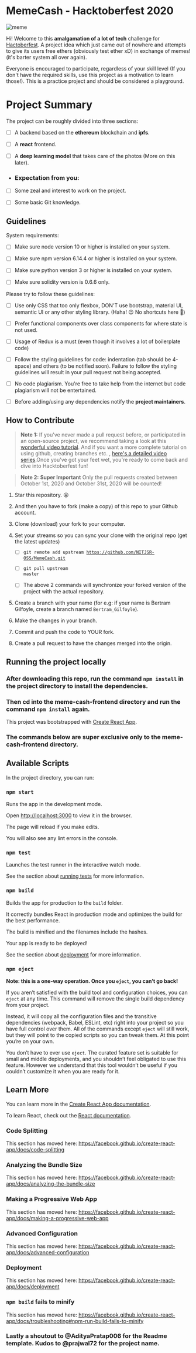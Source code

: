 # MemeCash - Hacktoberfest 2020

  

![meme](https://raw.githubusercontent.com/NITJSR-OSS/MemeCash/master/readme_image.jpg)

Hi! Welcome to this **amalgamation of a lot of tech** challenge for [Hactoberfest](https://hacktoberfest.digitalocean.com/). A project idea which just came out of nowhere and attempts to give its users free ethers (obviously test ether xD) in exchange of memes! (it's barter system all over again).

  

Everyone is encouraged to participate, regardless of your skill level (If you don't have the required skills, use this project as a motivation to learn those!). This is a practice project and should be considered a playground.

  

# Project Summary

  

The project can be roughly divided into three sections:

- [ ] A backend based on the **ethereum** blockchain and **ipfs**.

- [ ] A **react** frontend.

- [ ] A **deep learning model** that takes care of the photos (More on this later).

  

-  ### Expectation from you:

- [ ] Some zeal and interest to work on the project.

- [ ] Some basic Git knowledge.

  

## Guidelines

  

System requirements:

  

- [ ] Make sure node version 10 or higher is installed on your system.

- [ ] Make sure npm version 6.14.4 or higher is installed on your system.

- [ ] Make sure python version 3 or higher is installed on your system.

- [ ] Make sure solidity version is 0.6.6 only.
  


Please try to follow these guidelines:

  

- [ ] Use only CSS that too only flexbox, DON'T use bootstrap, material UI, semantic UI or any other styling library. (Haha! :wink: No shortcuts here :rofl:)

- [ ] Prefer functional components over class components for where state is not used.

- [ ] Usage of Redux is a must (even though it involves a lot of boilerplate code)

- [ ] Follow the styling guidelines for code: indentation (tab should be 4-space) and others (to be notified soon). Failure to follow the styling guidelines will result in your pull request not being accepted.

- [ ] No code plagiarism. You're free to take help from the internet but code plagiarism will not be entertained.

- [ ] Before adding/using any dependencies notify the **project maintainers**.

  

## How to Contribute

  

>  **Note 1:** If you've never made a pull request before, or participated in an open-source project, we recommend taking a look at this [wonderful video tutorial](https://youtu.be/ZI2D0CI4TXs). And if you want a more complete tutorial on using github, creating branches etc. , [here's a detailed video series](https://www.youtube.com/watch?v=3RjQznt-8kE&list=PL4cUxeGkcC9goXbgTDQ0n_4TBzOO0ocPR).Once you've got your feet wet, you're ready to come back and dive into Hacktoberfest fun!

  

>  **Note 2:**  **Super Important** Only the pull requests created between October 1st, 2020 and October 31st, 2020 will be counted!

  
1. Star this repository. :stuck_out_tongue:

2. And then you have to fork (make a copy) of this repo to your Github account.

3. Clone (download) your fork to your computer.

4. Set your streams so you can sync your clone with the original repo (get the latest updates)

	- [ ] <code>git remote add upstream https://github.com/NITJSR-OSS/MemeCash.git</code>

	- [ ] <code>git pull upstream master</code>

	- [ ] The above 2 commands will synchronize your forked version of the project with the actual repository.

5. Create a branch with your name (for e.g: if your name is Bertram Gilfoyle, create a branch named `Bertram_Gilfoyle`).

6. Make the changes in your branch.

7. Commit and push the code to YOUR fork.

8. Create a pull request to have the changes merged into the origin.

  

## Running the project locally

  

### After downloading this repo, run the command `npm install` in the project directory to install the dependencies.

### Then cd into the meme-cash-frontend directory and run the command `npm install` again.

  

This project was bootstrapped with [Create React App](https://github.com/facebook/create-react-app).


### The commands below are super exclusive only to the meme-cash-frontend directory.
  

## Available Scripts

  

In the project directory, you can run:

  

### `npm start`

  

Runs the app in the development mode.<br  />

  

Open [http://localhost:3000](http://localhost:3000) to view it in the browser.

  

The page will reload if you make edits.<br  />

  

You will also see any lint errors in the console.

  

### `npm test`

  

Launches the test runner in the interactive watch mode.<br  />

  

See the section about [running tests](https://facebook.github.io/create-react-app/docs/running-tests) for more information.

  

### `npm build`

  

Builds the app for production to the `build` folder.<br  />

  

It correctly bundles React in production mode and optimizes the build for the best performance.

  

The build is minified and the filenames include the hashes.<br  />

  

Your app is ready to be deployed!

  

See the section about [deployment](https://facebook.github.io/create-react-app/docs/deployment) for more information.

  

### `npm eject`

  

**Note: this is a one-way operation. Once you `eject`, you can’t go back!**

  

If you aren’t satisfied with the build tool and configuration choices, you can `eject` at any time. This command will remove the single build dependency from your project.

  

Instead, it will copy all the configuration files and the transitive dependencies (webpack, Babel, ESLint, etc) right into your project so you have full control over them. All of the commands except `eject` will still work, but they will point to the copied scripts so you can tweak them. At this point you’re on your own.

  

You don’t have to ever use `eject`. The curated feature set is suitable for small and middle deployments, and you shouldn’t feel obligated to use this feature. However we understand that this tool wouldn’t be useful if you couldn’t customize it when you are ready for it.

  

## Learn More

  

You can learn more in the [Create React App documentation](https://facebook.github.io/create-react-app/docs/getting-started).

  

To learn React, check out the [React documentation](https://reactjs.org/).

  

### Code Splitting

  

This section has moved here: https://facebook.github.io/create-react-app/docs/code-splitting

  

### Analyzing the Bundle Size

  

This section has moved here: https://facebook.github.io/create-react-app/docs/analyzing-the-bundle-size

  

### Making a Progressive Web App

  

This section has moved here: https://facebook.github.io/create-react-app/docs/making-a-progressive-web-app

  

### Advanced Configuration

  

This section has moved here: https://facebook.github.io/create-react-app/docs/advanced-configuration

  

### Deployment

  

This section has moved here: https://facebook.github.io/create-react-app/docs/deployment

  

### `npm build` fails to minify

  

This section has moved here: https://facebook.github.io/create-react-app/docs/troubleshooting#npm-run-build-fails-to-minify



### Lastly a shoutout to @AdityaPratap006 for the Readme template. Kudos to @prajwal72 for the project name.